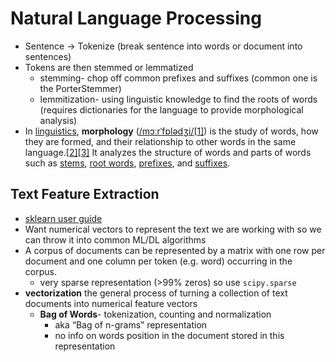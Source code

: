 # Natural Language Processing

- Sentence -> Tokenize (break sentence into words or document into sentences)
- Tokens are then stemmed or lemmatized
    - stemming- chop off common prefixes and suffixes (common one is the PorterStemmer)
    - lemmitization- using linguistic knowledge to find the roots of words (requires dictionaries for the language to provide morphological analysis)
- In [linguistics](https://en.wikipedia.org/wiki/Linguistics), **morphology** ([/mɔːrˈfɒlədʒi/](https://en.wikipedia.org/wiki/Help:IPA/English)[[1\]](https://en.wikipedia.org/wiki/Morphology_(linguistics)#cite_note-1)) is the study of words, how they are formed, and their relationship to other words in the same language.[[2\]](https://en.wikipedia.org/wiki/Morphology_(linguistics)#cite_note-2)[[3\]](https://en.wikipedia.org/wiki/Morphology_(linguistics)#cite_note-3) It analyzes the structure of words and parts of words such as [stems](https://en.wikipedia.org/wiki/Stem_(linguistics)), [root words](https://en.wikipedia.org/wiki/Root_(linguistics)), [prefixes](https://en.wikipedia.org/wiki/Prefix), and [suffixes](https://en.wikipedia.org/wiki/Suffix). 

## Text Feature Extraction

- [sklearn user guide](https://scikit-learn.org/stable/modules/feature_extraction.html#text-feature-extraction)
- Want numerical vectors to represent the text we are working with so we can throw it into common ML/DL algorithms
- A corpus of documents can be represented by a matrix with one row per document and one column per token (e.g. word) occurring in the corpus.
    - very sparse representation (>99% zeros) so use `scipy.sparse`
-  **vectorization** the general process of turning a collection of text documents into numerical feature vectors
    - **Bag of Words**- tokenization, counting and normalization
        - aka “Bag of n-grams” representation
        - no info on words position in the document stored in this representation
